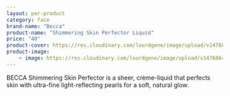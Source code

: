 ```yaml
---
layout: per-product
category: face
brand-name: "Becca"
product-name: "Shimmering Skin Perfector Liquid"
price: "40"
product-cover: https://res.cloudinary.com/lourdgene/image/upload/v1476864486/face/Shimmering%20Skin%20Perfector%20Liquid/liquid-pearl550x550.jpg
product-image:
    - image: https://res.cloudinary.com/lourdgene/image/upload/v1476864486/face/Shimmering%20Skin%20Perfector%20Liquid/liquid-pearl550x550.jpg
---
```

BECCA Shimmering Skin Perfector is a sheer, crème-liquid that perfects skin with ultra-fine light-reflecting pearls for a soft, natural glow.

